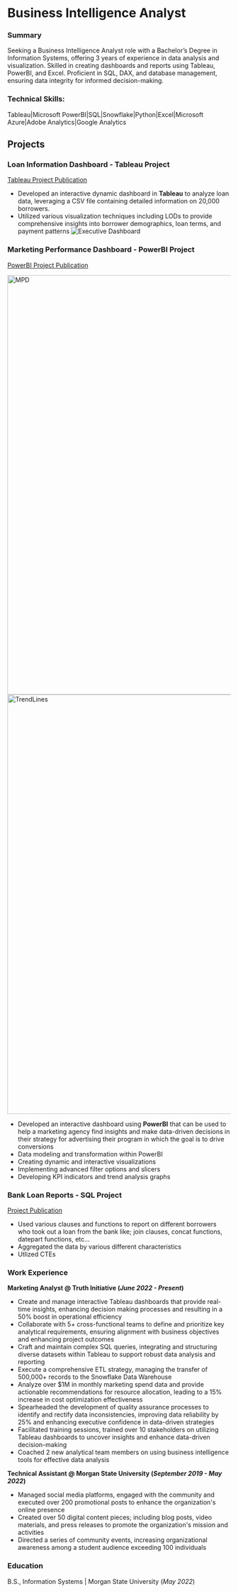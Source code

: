 # Business Intelligence Analyst 

### Summary
Seeking a Business Intelligence Analyst role with a Bachelor’s Degree in Information Systems, offering 3 years of experience in data analysis and visualization. Skilled in creating dashboards and reports using Tableau, PowerBI, and Excel. Proficient in SQL, DAX, and database management, ensuring data integrity for informed decision-making.

### Technical Skills: 
Tableau|Microsoft PowerBI|SQL|Snowflake|Python|Excel|Microsoft Azure|Adobe Analytics|Google Analytics

## Projects
### Loan Information Dashboard - Tableau Project 
[Tableau Project Publication](https://public.tableau.com/app/profile/sampson.okereke/viz/LoanInformationDashboard/ExecutiveDashboard#1)

- Developed an interactive dynamic dashboard in **Tableau** to analyze loan data, leveraging a CSV file containing detailed information on 20,000 borrowers.
- Utilized various visualization techniques including LODs to provide comprehensive insights into borrower demographics, loan terms, and payment patterns
![Executive Dashboard](https://github.com/sampsoncco/SOkerekePortfolio/assets/122312933/cdb60e5b-2fad-49cf-9393-0deea0b8f10b)

### Marketing Performance Dashboard - PowerBI Project
[PowerBI Project Publication](https://app.powerbi.com/groups/me/reports/a2720035-35e6-49cc-bb55-cb14db925643/70a8d4b6aaf6db76ef96?experience=power-bi)

<img width="947" alt="MPD" src="https://github.com/sampsoncco/SOkerekePortfolio/assets/122312933/ef124fbf-3c72-431a-a1b4-c65136ac0f93">
<img width="947" alt="TrendLines" src="https://github.com/sampsoncco/SOkerekePortfolio/assets/122312933/76e50def-ff3c-41a6-9903-338bb50ea26d">

- Developed an interactive dashboard using **PowerBI** that can be used to help a marketing agency find insights and make data-driven decisions in their strategy for advertising their program in which the goal is to drive conversions
- Data modeling and transformation within PowerBI
- Creating dynamic and interactive visualizations
- Implementing advanced filter options and slicers
- Developing KPI indicators and trend analysis graphs

### Bank Loan Reports - SQL Project 
[Project Publication](https://github.com/sampsoncco/Sampson-Okereke-SQL-Portfolio-/blob/main/Bank%20Loan%20Reports.sql)

- Used various clauses and functions to report on different borrowers who took out a loan from the bank like; join clauses, concat functions, datepart functions, etc...
- Aggregated the data by various different characteristics
- Utlized CTEs

### Work Experience
**Marketing Analyst @ Truth Initiative (_June 2022 - Present_)**
- Create and manage interactive Tableau dashboards that provide real-time insights, enhancing decision making processes and resulting in a 50% boost in operational efficiency
- Collaborate with 5+ cross-functional teams to define and prioritize key analytical requirements, ensuring alignment with business objectives and enhancing project outcomes
- Craft and maintain complex SQL queries, integrating and structuring diverse datasets within Tableau to support robust data analysis and reporting
- Execute a comprehensive ETL strategy, managing the transfer of 500,000+ records to the Snowflake Data Warehouse
- Analyze over $1M in monthly marketing spend data and provide actionable recommendations for resource allocation, leading to a 15% increase in cost optimization effectiveness
- Spearheaded the development of quality assurance processes to identify and rectify data inconsistencies, improving data reliability by 25% and enhancing executive confidence in data-driven strategies
- Facilitated training sessions, trained over 10 stakeholders on utilizing Tableau dashboards to uncover insights and enhance data-driven decision-making
- Coached 2 new analytical team members on using business intelligence tools for effective data analysis

**Technical Assistant @ Morgan State University (_September 2019 - May 2022_)**
-	Managed social media platforms, engaged with the community and executed over 200 promotional posts to enhance the organization's online presence
-	Created over 50 digital content pieces; including blog posts, video materials, and press releases to promote the organization's mission and activities
-	Directed a series of community events, increasing organizational awareness among a student audience exceeding 100 individuals

### Education
B.S., Information Systems | Morgan State University (_May 2022_)

